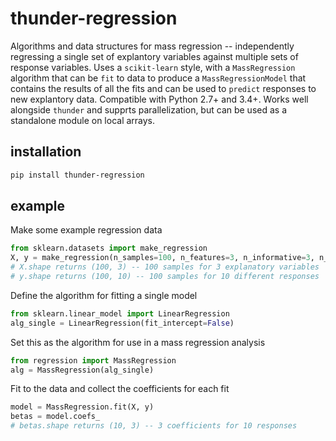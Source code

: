 # thunder-regression
Algorithms and data structures for mass regression -- independently regressing a single set of explantory variables against multiple sets of response variables. Uses a `scikit-learn` style, with a `MassRegression` algorithm that can be `fit` to data to produce a `MassRegressionModel`  that contains the results of all the fits and can be used to `predict` responses to new explantory data. Compatible with Python 2.7+ and 3.4+. Works well alongside `thunder` and supprts parallelization, but can be used as a standalone module on local arrays.

## installation

```bash
pip install thunder-regression
```

## example

Make some example regression data

```python
from sklearn.datasets import make_regression
X, y = make_regression(n_samples=100, n_features=3, n_informative=3, n_targets=10, noise=1.0)
# X.shape returns (100, 3) -- 100 samples for 3 explanatory variables
# y.shape returns (100, 10) -- 100 samples for 10 different responses
```

Define the algorithm for fitting a single model

```python
from sklearn.linear_model import LinearRegression
alg_single = LinearRegression(fit_intercept=False)
```

Set this as the algorithm for use in a mass regression analysis

```python
from regression import MassRegression
alg = MassRegression(alg_single)
```

Fit to the data and collect the coefficients for each fit

```python
model = MassRegression.fit(X, y)
betas = model.coefs_
# betas.shape returns (10, 3) -- 3 coefficients for 10 responses
```
